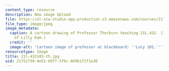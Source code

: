 ```yaml
---
content_type: resource
description: New image Upload
file: https://ol-ocw-studio-app-production.s3.amazonaws.com/courses/21l-432-understanding-television-spring-2003/21752739de5169ff5f6c669b1f2f1e30_21l-432s03-th.jpg
file_type: image/jpeg
image_metadata:
  caption: A cartoon drawing of Professor Thorburn teaching 21L.432. (Image courtesy
    of Lilly Kam.)
  credit: ''
  image-alt: 'Cartoon image of professor at blackboard: ''Lucy 101.'''
resourcetype: Image
title: 21l-432s03-th.jpg
uid: 21752739-de51-69ff-5f6c-669b1f2f1e30
---
```

